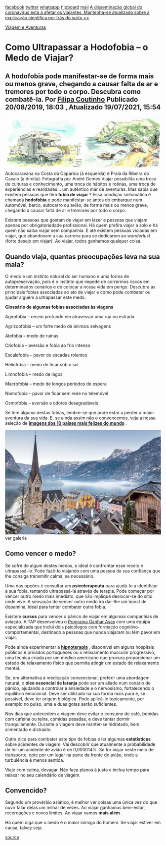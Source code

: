 [facebook](https://www.facebook.com/sharer/sharer.php?u=https%3A%2F%2Fwww.natgeo.pt%2Fviagem-e-aventuras%2F2019%2F08%2Fcomo-ultrapassar-a-hodofobia-o-medo-de-viajar) [twitter](https://twitter.com/share?url=https%3A%2F%2Fwww.natgeo.pt%2Fviagem-e-aventuras%2F2019%2F08%2Fcomo-ultrapassar-a-hodofobia-o-medo-de-viajar&via=natgeo&text=Como%20Ultrapassar%20a%20Hodofobia%20%E2%80%93%20o%20Medo%20de%20Viajar%3F) [whatsapp](https://web.whatsapp.com/send?text=https%3A%2F%2Fwww.natgeo.pt%2Fviagem-e-aventuras%2F2019%2F08%2Fcomo-ultrapassar-a-hodofobia-o-medo-de-viajar) [flipboard](https://share.flipboard.com/bookmarklet/popout?v=2&title=Como%20Ultrapassar%20a%20Hodofobia%20%E2%80%93%20o%20Medo%20de%20Viajar%3F&url=https%3A%2F%2Fwww.natgeo.pt%2Fviagem-e-aventuras%2F2019%2F08%2Fcomo-ultrapassar-a-hodofobia-o-medo-de-viajar) [mail](mailto:?subject=NatGeo&body=https%3A%2F%2Fwww.natgeo.pt%2Fviagem-e-aventuras%2F2019%2F08%2Fcomo-ultrapassar-a-hodofobia-o-medo-de-viajar%20-%20Como%20Ultrapassar%20a%20Hodofobia%20%E2%80%93%20o%20Medo%20de%20Viajar%3F) [A disseminação global do coronavírus está a afetar os viajantes. Mantenha-se atualizado sobre a explicação científica por trás do surto >>](https://www.natgeo.pt/coronavirus) 

[Viagem e Aventuras](https://www.natgeo.pt/viagem-e-aventuras) 
# Como Ultrapassar a Hodofobia – o Medo de Viajar? 
## A hodofobia pode manifestar-se de forma mais ou menos grave, chegando a causar falta de ar e tremores por todo o corpo. Descubra como combatê-la. Por [Filipa Coutinho](https://www.natgeo.pt/autor/filipa-coutinho) Publicado 20/08/2019, 18:03 , Atualizado 19/07/2021, 15:54 
![Autocaravana na Costa da Caparica (à esquerda) e Praia da Ribeira do Cavalo (à direita).](img/files_styles_image_00_public_0desenhos_0sketch_0portugal_1.png)
Autocaravana na Costa da Caparica (à esquerda) e Praia da Ribeira do Cavalo (à direita). Fotografia por André Gomes Viajar possibilita uma troca de culturas e conhecimento, uma troca de hábitos e rotinas, uma troca de experiências e realidades… um autêntico mar de aventuras. Mas sabia que existem pessoas que têm **fobia de viajar** ? Essa condição sintomática é chamada **hodofobia** e pode manifestar-se antes do embarque num automóvel, barco, autocarro ou avião, de forma mais ou menos grave, chegando a causar falta de ar e tremores por todo o corpo. 

Existem pessoas que gostam de viajar em lazer e pessoas que viajam apenas por obrigatoriedade profissional. Há quem prefira viajar a solo e há quem não saiba viajar sem companhia. E até existem pessoas viciadas em viajar, que abandonam a sua carreira para se dedicarem ao _wanderlust_ (forte desejo em viajar). Ao viajar, todos ganhamos qualquer coisa. 

## **Quando viaja, quantas preocupações leva na sua mala?** 
O medo é um instinto natural do ser humano e uma forma de autopreservação, pois é o instinto que impede de corrermos riscos em determinados cenários e de colocar a nossa vida em perigo. Descubra as principais fobias associadas ao ato de viajar e como pode combater ou ajudar alguém a ultrapassar este medo. 

**Glossário de algumas fobias associadas às viagens** 

Agirofobia – receio profundo em atravessar uma rua ou estrada 

Agrizoofobia – um forte medo de animais selvagens 

Atefobia – medo de ruínas 

Criofobia – aversão e fobia ao frio intenso 

Escalafobia – pavor de escadas rolantes 

Heliofobia – medo de ficar sob o sol 

Limnofobia – medo de lagos 

Macrofobia – medo de longos períodos de espera 

Nomofobia – pavor de ficar sem rede no telemóvel 

Osmofobia – aversão a odores desagradáveis 

Se tem alguma destas fobias, lembre-se que pode estar a perder a maior aventura da sua vida. E, se ainda assim não o convencemos, veja a nossa seleção de [**imagens dos 10 países mais felizes do mundo**](https://www.natgeo.pt/photography/2019/04/faca-uma-viagem-pelos-paises-mais-felizes-do-mundo) . 

![10. Áustria ](img/files_styles_image_00_public_hallstatt_austria.jpg)
ver galeria 
## **Como vencer o medo?** 
Se sofre de algum destes medos, o ideal é confrontar esse receio e ultrapassá-lo. Pode fazê-lo viajando com uma pessoa da sua confiança que lhe consiga transmitir calma, se necessário. 

Uma das opções é consultar um **psicoterapeuta** para ajudá-lo a identificar a sua fobia, tentando ultrapassá-la através de terapia. Pode começar por vencer outro medo mais imediato, que não implique deslocar-se do sítio onde vive. A sensação de vencer outro medo irá dar-lhe um boost de dopamina, ideal para tentar combater outra fobia. 

Existem **cursos** para vencer o pânico de viajar em algumas companhias de aviação. A TAP desenvolveu o [Programa Ganhar Asas](https://www.flytap.com/pt-pt/a-bordo/perder-o-medo-de-voar/ganhar-asas) com uma equipa especializada que incluí dois psicólogos com formação cognitivo-comportamental, destinado a pessoas que nunca viajaram ou têm pavor em viajar. 

Pode ainda experimentar a **[hipnoterapia](https://www.sociedadeportuguesahipnose.com/)** , disponível em alguns hospitais públicos e privados portugueses ou o relaxamento muscular progressivo, uma técnica criada por um médico americano que procura proporcionar um estado de relaxamento físico que permita atingir um estado de relaxamento mental. 

Se, em alternativa à medicação convencional, preferir uma abordagem natural, o **óleo essencial de laranja** pode ser um aliado num cenário de pânico, ajudando a controlar a ansiedade e o nervosismo, fortalecendo o equilíbrio emocional. Deve ser utilizado na sua forma mais pura e, se possível, deve ter origem biológica. Pode aplicá-lo topicamente, por exemplo no pulso, uma a duas gotas serão suficientes. 

Nos dias que antecedem a viagem deve evitar o consumo de café, bebidas com cafeína ou teína, comidas pesadas, e deve tentar dormir tranquilamente. Durante a viagem deve manter-se hidratado, bem alimentado e distraído. 

Outra dica para combater este tipo de fobias é ler algumas **estatísticas** sobre acidentes de viagem. Vai descobrir que atualmente a probabilidade de ter um acidente de avião é de 0,000014%. Se for viajar neste meio de transporte, opte por um lugar na parte da frente do avião, onde a turbulência é menos sentida. 

Viaje com calma, devagar. Não faça planos à justa e inclua tempo para relaxar no seu calendário de viagem. 

## **Convencido?** 
Segundo um provérbio asiático, é melhor ver coisas uma única vez do que ouvir falar delas um milhar de vezes. Ao viajar ganhamos bem-estar, recordações e novos limites. Ao viajar vamos **mais além** . 

Há quem diga que o medo é o maior inimigo do homem. Se viajar estiver em causa, talvez seja. 



[source](https://www.natgeo.pt/viagem-e-aventuras/2019/08/como-ultrapassar-a-hodofobia-o-medo-de-viajar)